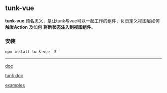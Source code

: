 ## tunk-vue


**tunk-vue** 顾名思义，是让tunk与vue可以一起工作的组件，负责定义视图层如何 **触发Action** 及如何 **将新状态注入到视图组件**。


### 安装
````javascript
npm install tunk-vue -S
````

----

[doc](https://github.com/tunkjs/gitbook-tunkjs/blob/master/doc/plugins/tunk-vue.md)

[tunk doc](https://github.com/tunkjs/gitbook-tunkjs)

[examples](https://github.com/tunkjs/examples)

